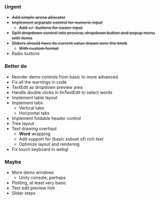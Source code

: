 ### Urgent
- ~~Add simple arena allocator~~
- ~~Implement separate control for numeric input~~
  - ~~Add +/- buttons for easier input~~
- ~~Split dropdown control into preview, dropdown button and popup menu with items~~
- ~~Sliders should have its current value drawn over the knob~~
  - ~~With custom format~~
- Radio buttons

### Better do
- Reorder demo controls from basic to more advanced
- Fix all the warnings in code
- TextEdit as dropdown preview area
- Handle double clicks in ImTextEdit to select words
- Implement table layout
- Implement tabs
  - Vertical tabs
  - Horizontal tabs
- Implement foldable header control
- Tree layout
- Text drawing overhaul
  - __Word__ wrapping
  - Add support for (basic subset of) rich text
  - Optimize layout and rendering
- Fix touch keyboard in webgl

### Maybe
- More demo windows
  - Unity console, perhaps
- Plotting, at least very basic
- Text edit preview hint
- Slider steps
